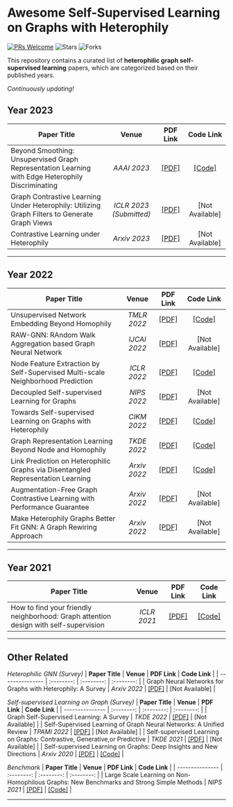# Awesome Self-Supervised Learning on Graphs with Heterophily
[![PRs Welcome](https://img.shields.io/badge/PRs-welcome-yellow.svg)](https://github.com/YuanchenBei/Awesome-Self-Supervised-Learning-on-Graphs-with-Heterophily) 
![Stars](https://img.shields.io/github/stars/YuanchenBei/Awesome-Self-Supervised-Learning-on-Graphs-with-Heterophily?color=green)  ![Forks](https://img.shields.io/github/forks/YuanchenBei/Awesome-Self-Supervised-Learning-on-Graphs-with-Heterophily?color=blue)

This repository contains a curated list of **heterophilic graph self-supervised learning** papers, which are categorized based on their published years.

*Continuously updating!*

 ## Year 2023

| **Paper Title** | **Venue** | **PDF Link** | **Code Link** |
| --------------- | :--------: | :--------: | :--------: | 
| Beyond Smoothing: Unsupervised Graph Representation Learning with Edge Heterophily Discriminating | _AAAI 2023_ | [[PDF]](https://arxiv.org/pdf/2211.14065.pdf) | [[Code]](https://github.com/yixinliu233/GREET) |
| Graph Contrastive Learning Under Heterophily: Utilizing Graph Filters to Generate Graph Views | _ICLR 2023 (Submitted)_ | [[PDF]](https://openreview.net/pdf?id=NzcUQuhEGef) | [Not Available] |
| Contrastive Learning under Heterophily | _Arxiv 2023_ | [[PDF]](https://arxiv.org/pdf/2303.06344.pdf) | [Not Available] |
----------

 ## Year 2022

| **Paper Title** | **Venue** | **PDF Link** | **Code Link** |
| --------------- | :--------: | :--------: | :--------: | 
| Unsupervised Network Embedding Beyond Homophily | _TMLR 2022_ | [[PDF]](https://arxiv.org/pdf/2203.10866.pdf) | [[Code]](https://github.com/zhiqiangzhongddu/Selene) |
| RAW-GNN: RAndom Walk Aggregation based Graph Neural Network | _IJCAI 2022_ | [[PDF]](https://arxiv.org/pdf/2206.13953.pdf) | [Not Available] |
| Node Feature Extraction by Self-Supervised Multi-scale Neighborhood Prediction | _ICLR 2022_ | [[PDF]](https://arxiv.org/pdf/2111.00064.pdf) | [[Code]](https://github.com/amzn/pecos/tree/mainline/examples/giant-xrt) |
| Decoupled Self-supervised Learning for Graphs | _NIPS 2022_ | [[PDF]](https://arxiv.org/pdf/2206.03601.pdf) | [Not Available] |
| Towards Self-supervised Learning on Graphs with Heterophily | _CIKM 2022_ | [[PDF]](https://dl.acm.org/doi/pdf/10.1145/3511808.3557478) | [[Code]](https://github.com/yifanQi98/HGRL) |
| Graph Representation Learning Beyond Node and Homophily | _TKDE 2022_ | [[PDF]](https://arxiv.org/pdf/2203.01564.pdf) | [[Code]](https://github.com/syvail/PairE-Graph-Representation-Learning-Beyond-Node-and-Homophily) |
| Link Prediction on Heterophilic Graphs via Disentangled Representation Learning | _Arxiv 2022_ | [[PDF]](https://arxiv.org/pdf/2208.01820.pdf) | [[Code]](https://github.com/sjz5202/DisenLink) |
| Augmentation-Free Graph Contrastive Learning with Performance Guarantee | _Arxiv 2022_ | [[PDF]](https://arxiv.org/pdf/2204.04874.pdf) | [Not Available] |
| Make Heterophily Graphs Better Fit GNN: A Graph Rewiring Approach | _Arxiv 2022_ | [[PDF]](https://arxiv.org/pdf/2209.08264.pdf) | [Not Available] |
----------

 ## Year 2021

| **Paper Title** | **Venue** | **PDF Link** | **Code Link** |
| --------------- | :--------: | :--------: | :--------: | 
| How to find your friendly neighborhood: Graph attention design with self-supervision | _ICLR 2021_ | [[PDF]](https://openreview.net/pdf?id=Wi5KUNlqWty) | [[Code]](https://github.com/dongkwan-kim/SuperGAT) |

----------

## Other Related
*Heterophilic GNN (Survey)*
| **Paper Title** | **Venue** | **PDF Link** | **Code Link** |
| --------------- | :--------: | :--------: | :--------: | 
| Graph Neural Networks for Graphs with Heterophily: A Survey | _Arxiv 2022_ | [[PDF]](https://arxiv.org/pdf/2202.07082.pdf) | [Not Available] |

*Self-supervised Learning on Graph (Survey)*
| **Paper Title** | **Venue** | **PDF Link** | **Code Link** |
| --------------- | :--------: | :--------: | :--------: | 
| Graph Self-Supervised Learning: A Survey | _TKDE 2022_ | [[PDF]](https://arxiv.org/pdf/2103.00111.pdf) | [Not Available] |
| Self-Supervised Learning of Graph Neural Networks: A Unified Review | _TPAMI 2022_ | [[PDF]](https://arxiv.org/pdf/2102.10757.pdf) | [Not Available] |
| Self-supervised Learning on Graphs: Contrastive, Generative,or Predictive | _TKDE 2021_ | [[PDF]](https://arxiv.org/pdf/2105.07342.pdf) | [Not Available] |
| Self-supervised Learning on Graphs: Deep Insights and New Directions | _Arxiv 2020_ | [[PDF]](https://arxiv.org/pdf/2006.10141.pdf) | [[Code]](https://github.com/ChandlerBang/SelfTask-GNN) |

*Benchmark*
| **Paper Title** | **Venue** | **PDF Link** | **Code Link** |
| --------------- | :--------: | :--------: | :--------: | 
| Large Scale Learning on Non-Homophilous Graphs: New Benchmarks and Strong Simple Methods | _NIPS 2021_ | [[PDF]](https://proceedings.neurips.cc/paper/2021/file/ae816a80e4c1c56caa2eb4e1819cbb2f-Paper.pdf) | [[Code]](https://github.com/CUAI/Non-Homophily-Large-Scale) |

----------

